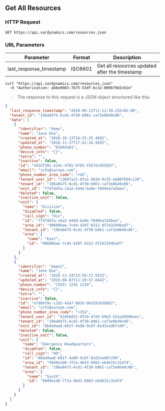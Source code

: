 ## Get All Resources

### HTTP Request

`GET https://api.sardynamics.com/resources.json`

### URL Parameters

| Parameter               | Format  | Description                                   |
| ----------------------- | ------- | --------------------------------------------- |
| last_response_timestamp | ISO8601 | Get all resources updated after the timestamp |

```shell
curl "https://api.sardynamics.com/resources.json"
  -H "Authorization: abbe0983-7b75-53df-bc32-009b79d2c61e"
```

> The response to this request is a JSON object structured like this:

```json
{
  "last_response_timestamp": "2019-09-12T11:11:39.232+02:00",
  "tenant_id": "196a0475-6cd1-4f30-b061-caf3e8649c06",
  "data": [
    {
      "identifier": "demo",
      "name": "Jane Doe",
      "created_at": "2018-10-13T16:35:35.460Z",
      "updated_at": "2018-11-27T17:41:34.569Z",
      "phone_number": "91844161",
      "device_info": "{}",
      "tetra": "",
      "inactive": false,
      "id": "441d7391-e14c-4701-bf65-f557dc9593b7",
      "email": "info@sareye.com",
      "phone_number_area_code": "+45",
      "tenant_user_id": "c389fa22-8fa1-4b3d-9c55-ab80f894c120",
      "tenant_id": "196a0475-6cd1-4f30-b061-caf3e8649c06",
      "unit_id": "f747ddfa-c6a2-444d-ba9e-f849ea7a5bea",
      "deleted": false,
      "inactive_unit": false,
      "unit": {
        "name": "Division",
        "disabled": false,
        "call_sign": "Div",
        "id": "f747ddfa-c6a2-444d-ba9e-f849ea7a5bea",
        "area_id": "906006ae-7c44-428f-8312-df243294bad7",
        "tenant_id": "196a0475-6cd1-4f30-b061-caf3e8649c06",
        "area": {
          "name": "East",
          "id": "906006ae-7c44-428f-8312-df243294bad7"
        }
      }
    },
    {
      "identifier": "demo1",
      "name": "John Doe",
      "created_at": "2018-11-24T13:59:17.553Z",
      "updated_at": "2019-08-07T11:29:57.044Z",
      "phone_number": "(555) 1234 1234",
      "device_info": "{}",
      "tetra": "",
      "inactive": false,
      "id": "ef906f9c-c1d3-4da7-801b-9bd192438962",
      "email": "info@sareye.com",
      "phone_number_area_code": "+354",
      "tenant_user_id": "4245bd51-df24-47d4-b9e5-541add586eec",
      "tenant_id": "196a0475-6cd1-4f30-b061-caf3e8649c06",
      "unit_id": "8b8a9aa6-681f-4a98-9c8f-81d3ced87c09",
      "deleted": false,
      "inactive_unit": false,
      "unit": {
        "name": "Emergency Headquarters",
        "disabled": false,
        "call_sign": "HQ",
        "id": "8b8a9aa6-681f-4a98-9c8f-81d3ced87c09",
        "area_id": "99d9e1d8-7f2a-4643-8982-e64615c314f4",
        "tenant_id": "196a0475-6cd1-4f30-b061-caf3e8649c06",
        "area": {
          "name": "South",
          "id": "99d9e1d8-7f2a-4643-8982-e64615c314f4"
        }
      }
    }
  ]
}
```
